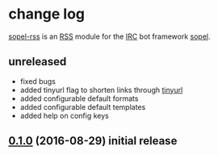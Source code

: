 # change log

[sopel-rss](https://github.com/RebelCodeBase/sopel-rss) is an [RSS](https://en.wikipedia.org/wiki/RSS) module for the [IRC](https://en.wikipedia.org/wiki/Internet_Relay_Chat) bot framework [sopel](https://github.com/sopel-irc/sopel). 
    
## unreleased

- fixed bugs
- added tinyurl flag to shorten links through [tinyurl](https://www.tinyurl.com/)
- added configurable default formats
- added configurable default templates
- added help on config keys

## [0.1.0](https://github.com/RebelCodeBase/sopel-rss/tree/v0.1.0) (2016-08-29) initial release
